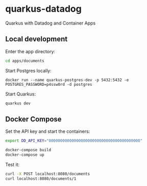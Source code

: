 # quarkus-datadog

Quarkus with Datadog and Container Apps

## Local development

Enter the app directory:

```sh
cd apps/documents
```

Start Postgres locally:

```
docker run --name quarkus-postgres-dev -p 5432:5432 -e POSTGRES_PASSWORD=p4ssw0rd -d postgres
```

Start Quarkus:

```sh
quarkus dev
```

## Docker Compose

Set the API key and start the containers:

```sh
export DD_API_KEY="0000000000000000000000000000000000000000"

docker-compose build
docker-compose up
```

Test it:

```sh
curl -X POST localhost:8080/documents
curl localhost:8080/documents/1
```
